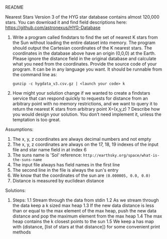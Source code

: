 README

Nearest Stars
Version 3 of the HYG star database contains almost 120,000 stars. You can download it and
find field descriptions here:
https://github.com/astronexus/HYG-Database
1. Write a program called findstars​ to find the set of nearest K stars from the Sun without
	loading the entire dataset into memory. The program should output the Cartesian
	coordinates of the K nearest stars. The coordinates in the database above have an
	origin (0,0,0) at the Earth. Please ignore the distance field in the original database and
	calculate what you need from the coordinates.
	Provide the source code of your program. It can be in any language you want. It should
	be runnable from the command line as:

	```gunzip -c hygdata_v3.csv.gz | <launch your code> k```

   
2. How might your solution change if we wanted to create a findstars service​ that can
	respond quickly to requests for distance from an arbitrary point with no memory
	restrictions, and we want to query it to return the nearest K stars from arbitrary point
	X=(x,y,z) ?
	Describe how you would design your solution. You don’t need implement it, unless the
	temptation is too great.

Assumptions:

1. The x, y, z coordinates are always decimal numbers and not empty
2. The x, y, z coordinates are always on the 17, 18, 19 indexes of the input file and star name field in at index 6
3. The suns name is 'Sol' reference: ```http://earthsky.org/space/what-is-the-suns-name```
4. The input file always has field names in the first line
5. The second line in the file is always the sun's entry
6. We know that the coordinates of the sun are ```(0.000005, 0.0, 0.0)```
7. Distance is measured by euclidean distance

Solutions: 

1. Steps:
	1.1 Stream through the data from stdin
	1.2 As we stream through the data keep a k sized max heap
	1.3 If the new data distance is less than or equal to the max element of the max heap, push the new data distance
		and pop the maximum element from the max heap
	1.4 The max heap contains the k closest points to the sun
	1.5 We keep a has map with {distance, [list of stars at that distance]} for some convenient print methods
